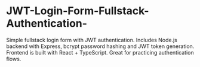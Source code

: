 # JWT-Login-Form-Fullstack-Authentication-
Simple fullstack login form with JWT authentication. Includes Node.js backend with Express, bcrypt password hashing and JWT token generation. Frontend is built with React + TypeScript. Great for practicing authentication flows.
